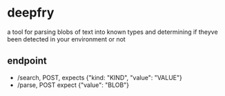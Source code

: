 # deepfry
a tool for parsing blobs of text into known types and determining if theyve been detected in your environment or not

## endpoint
- /search, POST, expects {"kind: "KIND", "value": "VALUE"}
- /parse, POST expect {"value": "BLOB"}